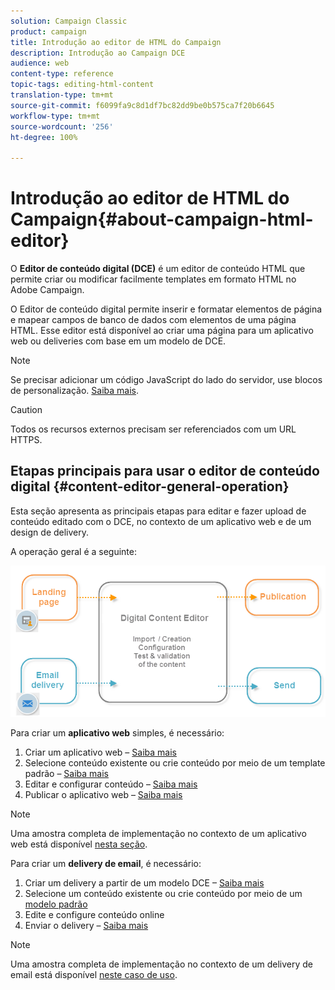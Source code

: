 ```yaml
---
solution: Campaign Classic
product: campaign
title: Introdução ao editor de HTML do Campaign
description: Introdução ao Campaign DCE
audience: web
content-type: reference
topic-tags: editing-html-content
translation-type: tm+mt
source-git-commit: f6099fa9c8d1df7bc82dd9be0b575ca7f20b6645
workflow-type: tm+mt
source-wordcount: '256'
ht-degree: 100%

---
```



# Introdução ao editor de HTML do Campaign{#about-campaign-html-editor}

O **Editor de conteúdo digital (DCE)** é um editor de conteúdo HTML que permite criar ou modificar facilmente templates em formato HTML no Adobe Campaign.

O Editor de conteúdo digital permite inserir e formatar elementos de página e mapear campos de banco de dados com elementos de uma página HTML. Esse editor está disponível ao criar uma página para um aplicativo web ou deliveries com base em um modelo de DCE.

>[!NOTE]
>
>Se precisar adicionar um código JavaScript do lado do servidor, use blocos de personalização. [Saiba mais](../../delivery/using/personalization-blocks.md).

>[!CAUTION]
>
>Todos os recursos externos precisam ser referenciados com um URL HTTPS.

## Etapas principais para usar o editor de conteúdo digital {#content-editor-general-operation}

Esta seção apresenta as principais etapas para editar e fazer upload de conteúdo editado com o DCE, no contexto de um aplicativo web e de um design de delivery.

A operação geral é a seguinte:

![](assets/dce_schema.png)

Para criar um **aplicativo web** simples, é necessário:

1. Criar um aplicativo web – [Saiba mais](../../web/using/creating-a-landing-page.md)
1. Selecione conteúdo existente ou crie conteúdo por meio de um template padrão – [Saiba mais](../../web/using/template-management.md)
1. Editar e configurar conteúdo – [Saiba mais](../../web/using/editing-content.md)
1. Publicar o aplicativo web – [Saiba mais](../../web/using/creating-a-landing-page.md#step-3---publishing-content)

>[!NOTE]
>
>Uma amostra completa de implementação no contexto de um aplicativo web está disponível [nesta seção](../../web/using/creating-a-landing-page.md).

Para criar um **delivery de email**, é necessário:

1. Criar um delivery a partir de um modelo DCE – [Saiba mais](../../web/using/use-case--creating-an-email-delivery.md)
1. Selecione um conteúdo existente ou crie conteúdo por meio de um [modelo padrão](../../web/using/template-management.md)
1. Edite e configure conteúdo online
1. Enviar o delivery – [Saiba mais](../../delivery/using/steps-about-delivery-creation-steps.md)

>[!NOTE]
>
>Uma amostra completa de implementação no contexto de um delivery de email está disponível [neste caso de uso](../../web/using/use-case--creating-an-email-delivery.md).

